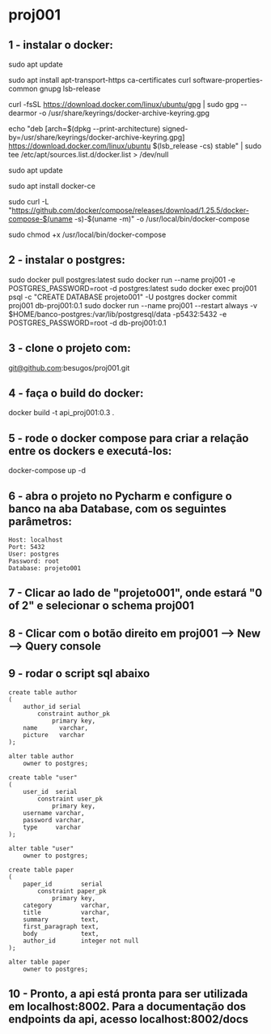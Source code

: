 # proj001

## 1 - instalar o docker:
  
  sudo apt update

  sudo apt install apt-transport-https ca-certificates curl software-properties-common gnupg lsb-release

  curl -fsSL https://download.docker.com/linux/ubuntu/gpg | sudo gpg --dearmor -o /usr/share/keyrings/docker-archive-keyring.gpg

  echo   "deb [arch=$(dpkg --print-architecture) signed-by=/usr/share/keyrings/docker-archive-keyring.gpg] https://download.docker.com/linux/ubuntu   $(lsb_release -cs) stable" | sudo tee /etc/apt/sources.list.d/docker.list > /dev/null

  sudo apt update

  sudo apt install docker-ce  

  sudo curl -L "https://github.com/docker/compose/releases/download/1.25.5/docker-compose-$(uname -s)-$(uname -m)" -o /usr/local/bin/docker-compose  
  
  sudo chmod +x /usr/local/bin/docker-compose  




## 2 - instalar o postgres:

sudo docker pull postgres:latest
sudo docker run --name proj001 -e POSTGRES_PASSWORD=root -d postgres:latest
sudo docker exec proj001 psql -c "CREATE DATABASE projeto001" -U postgres
docker commit proj001 db-proj001:0.1
sudo docker run --name proj001 --restart always -v $HOME/banco-postgres:/var/lib/postgresql/data -p5432:5432 -e POSTGRES_PASSWORD=root -d db-proj001:0.1


## 3 - clone o projeto com:

git@github.com:besugos/proj001.git


## 4 - faça o build do docker:

docker build -t api_proj001:0.3 .


## 5 - rode o docker compose para criar a relação entre os dockers e executá-los:

docker-compose up -d


## 6 - abra o projeto no Pycharm e configure o banco na aba Database, com os seguintes parâmetros:

    Host: localhost
    Port: 5432
    User: postgres
    Password: root
    Database: projeto001


## 7 - Clicar ao lado de "projeto001", onde estará "0 of 2" e selecionar o schema proj001


## 8 - Clicar com o botão direito em proj001 --> New --> Query console


## 9 - rodar o script sql abaixo

``` 
create table author
(
    author_id serial
        constraint author_pk
            primary key,
    name      varchar,
    picture   varchar
);

alter table author
    owner to postgres;

create table "user"
(
    user_id  serial
        constraint user_pk
            primary key,
    username varchar,
    password varchar,
    type     varchar
);

alter table "user"
    owner to postgres;

create table paper
(
    paper_id        serial
        constraint paper_pk
            primary key,
    category        varchar,
    title           varchar,
    summary         text,
    first_paragraph text,
    body            text,
    author_id       integer not null
);

alter table paper
    owner to postgres;
```

## 10 - Pronto, a api está pronta para ser utilizada em localhost:8002. Para a documentação dos endpoints da api, acesso localhost:8002/docs

